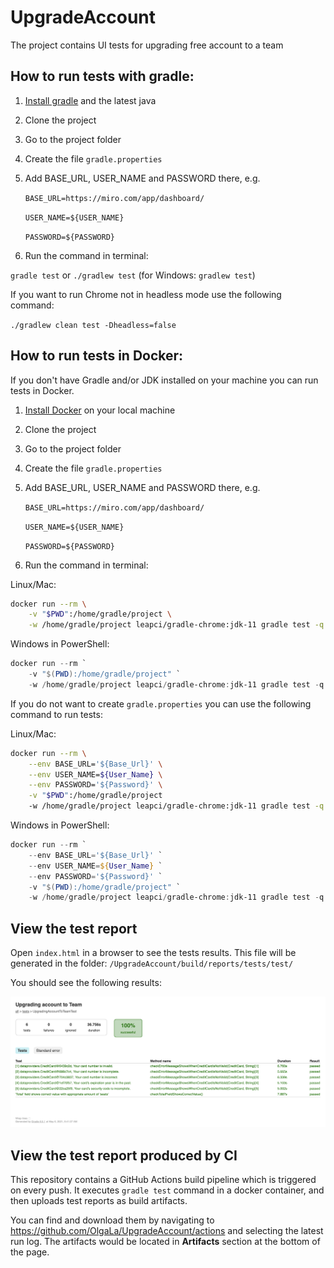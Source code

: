# UpgradeAccount

The project contains UI tests for upgrading free account to a team

## How to run tests with gradle:
1. [Install gradle](https://gradle.org/install/) and the latest java
2. Clone the project
5. Go to the project folder
6. Create the file `gradle.properties`
7. Add BASE_URL, USER_NAME and PASSWORD there, e.g.

    `BASE_URL=https://miro.com/app/dashboard/` 
    
    `USER_NAME=${USER_NAME}` 
    
    `PASSWORD=${PASSWORD}` 
    
9. Run the command in terminal:

`gradle test` or `./gradlew test` (for Windows: `gradlew test`)

If you want to run Chrome not in headless mode use the following command:

`./gradlew clean test -Dheadless=false`

## How to run tests in Docker:

If you don't have Gradle and/or JDK installed on your machine you can run tests in Docker.

1. [Install Docker](https://docs.docker.com/get-docker/) on your local machine 
2. Clone the project 
3. Go to the project folder
4. Create the file `gradle.properties`
5. Add BASE_URL, USER_NAME and PASSWORD there, e.g.

    `BASE_URL=https://miro.com/app/dashboard/` 
    
    `USER_NAME=${USER_NAME}` 
    
    `PASSWORD=${PASSWORD}` 
   
6. Run the command in terminal:

Linux/Mac: 
```bash
docker run --rm \
    -v "$PWD":/home/gradle/project \
    -w /home/gradle/project leapci/gradle-chrome:jdk-11 gradle test -q
```

Windows in PowerShell: 

```powershell
docker run --rm `
    -v "$(PWD):/home/gradle/project" `
    -w /home/gradle/project leapci/gradle-chrome:jdk-11 gradle test -q
```
If you do not want to create `gradle.properties` you can use the following command to run tests:

Linux/Mac: 
```bash
docker run --rm \
    --env BASE_URL='${Base_Url}' \
    --env USER_NAME=${User_Name} \
    --env PASSWORD='${Password}' \
    -v "$PWD":/home/gradle/project 
    -w /home/gradle/project leapci/gradle-chrome:jdk-11 gradle test -q
```

Windows in PowerShell: 

```powershell
docker run --rm `
    --env BASE_URL='${Base_Url}' `
    --env USER_NAME=${User_Name} `
    --env PASSWORD='${Password}' `
    -v "$(PWD):/home/gradle/project" `
    -w /home/gradle/project leapci/gradle-chrome:jdk-11 gradle test -q
```

## View the test report

Open `index.html` in a browser to see the tests results. This file will be generated in the folder: `/UpgradeAccount/build/reports/tests/test/`

You should see the following results:

![junit test results screenshot](docs/test-results.png)

## View the test report produced by CI 

This repository contains a GitHub Actions build pipeline which is triggered on every push. It executes `gradle test` command in a docker container, and then uploads test reports as build artifacts. 

You can find and download them by navigating to https://github.com/OlgaLa/UpgradeAccount/actions and selecting the latest run log. The artifacts would be located in **Artifacts** section at the bottom of the page.

